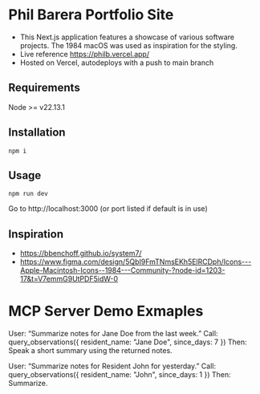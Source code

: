 # Phil Barera Portfolio Site

- This Next.js application features a showcase of various software projects. The 1984 macOS was used as inspiration for the styling.
- Live reference https://philb.vercel.app/
- Hosted on Vercel, autodeploys with a push to main branch

## Requirements
Node >= v22.13.1

## Installation

```
npm i
```

## Usage

```
npm run dev
```

Go to http://localhost:3000 (or port listed if default is in use)

## Inspiration
- https://bbenchoff.github.io/system7/
- https://www.figma.com/design/5QbI9FmTNmsEKh5ElRCDph/Icons---Apple-Macintosh-Icons--1984---Community-?node-id=1203-17&t=V7emmG9UtPDF5idW-0


# MCP Server Demo Exmaples

User: “Summarize notes for Jane Doe from the last week.”
Call: query_observations({ resident_name: "Jane Doe", since_days: 7 })
Then: Speak a short summary using the returned notes.

User: “Summarize notes for Resident John for yesterday.”
Call: query_observations({ resident_name: "John", since_days: 1 })
Then: Summarize.
